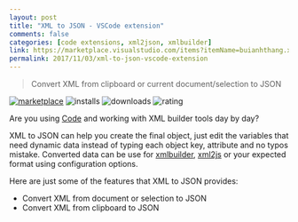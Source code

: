 ```yaml
---
layout: post
title: "XML to JSON - VSCode extension"
comments: false
categories: [code extensions, xml2json, xmlbuilder]
link: https://marketplace.visualstudio.com/items?itemName=buianhthang.xml2json
permalink: 2017/11/03/xml-to-json-vscode-extension
---
```


> Convert XML from clipboard or current document/selection to JSON

[![marketplace](https://flat.badgen.net/vs-marketplace/v/buianhthang.xml2json)](https://marketplace.visualstudio.com/items?itemName=buianhthang.xml2json) ![installs](https://flat.badgen.net/vs-marketplace/i/buianhthang.xml2json) ![downloads](https://flat.badgen.net/vs-marketplace/d/buianhthang.xml2json) ![rating](https://flat.badgen.net/vs-marketplace/rating/buianhthang.xml2json)

Are you using [Code](https://code.visualstudio.com/) and working with XML builder tools day by day?

XML to JSON can help you create the final object, just edit the variables that need dynamic data instead of typing each object key, attribute and no typos mistake. Converted data can be use for [xmlbuilder](https://www.npmjs.com/package/xmlbuilder), [xml2js](https://npmjs.com/package/xml2js) or your expected format using configuration options.

Here are just some of the features that XML to JSON provides:
- Convert XML from document or selection to JSON
- Convert XML from clipboard to JSON